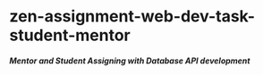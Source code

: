 # zen-assignment-web-dev-task-student-mentor

<h5>Mentor and Student Assigning with Database API development</h5>

